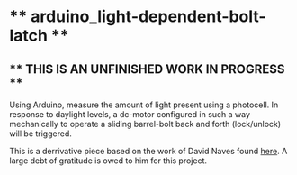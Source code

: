 # ** arduino_light-dependent-bolt-latch **

## ** THIS IS AN UNFINISHED WORK IN PROGRESS  **

Using Arduino, measure the amount of light present using a photocell. In response to daylight levels, a dc-motor configured 
in such a way mechanically to operate a sliding barrel-bolt back and forth (lock/unlock) will be triggered.

This is a derrivative piece based on the work of David Naves found [here](https://davenaves.com/blog/interests-projects/chickens/chicken-coop/arduino-chicken-door/# "Dave Nave's blog"). 
A large debt of gratitude is owed to him for this project. 

 

